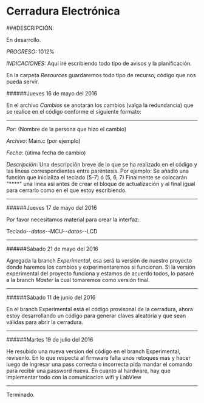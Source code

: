# Cerradura Electrónica

###DESCRIPCIÓN:

En desarrollo.

_PROGRESO:_ 1012%

_INDICACIONES:_
Aquí iré escribiendo todo tipo de avisos y la planificación.

En la carpeta *Resources* guardaremos todo tipo de recurso, código que nos pueda servir.                                      

######Jueves 16 de mayo del 2016 

En el archivo *Cambios* se anotarán los cambios (valga la redundancia) que se realice en el código conforme el siguiente formato:
****************************************************************************************************
_Por_: (Nombre de la persona que hizo el cambio)

_Archivo_: Main.c (por ejemplo)

_Fecha_: (útima fecha de cambio) 

_Descripción_: Una descripción breve de lo que se ha realizado en el código y las lineas correspondientes entre paréntesis. Por ejemplo:
Se añadió una función que inicializa el teclado (5-7) ó (5, 6, 7)
Finalmente se colocarán "****" una linea así antes de crear el bloque de actualización y al final igual para cerrarlo como en el que estoy escribiendo.

****************************************************************************************************
######Jueves 17 de mayo del 2016

Por favor necesitamos material para crear la interfaz:

Teclado--_datos_--MCU--_datos_--LCD
**********************
######Sábado 21 de mayo del 2016

Agregada la branch *Experimental*, esa será la versión de nuestro proyecto donde haremos los cambios y experimentaremos si funcionan. Si la versión experimental del proyecto funciona y estamos de acuerdo todos, lo pasaré a la branch *Master* la cual tomaremos como versión final.
****************
######Sábado 11 de junio del 2016

En el branch Experimental está el código provisonal de la cerradura, ahora estoy desarrollando un código para generar claves aleatória y que sean válidas para abrir la cerradura.
************************
######Martes 19 de julio del 2016

He resubido una nueva version del código en el branch Experimental, revisenlo.
En lo que respecta al firmware falta unos retoques mas y hacer luego de ingresar una pass correcta o incorrecta pida mandar el comando para recibir una password nueva.
En cuanto al hardware, hay que implementar todo con la comunicacion wifi y LabView
**************************************************
Terminado.
